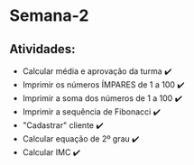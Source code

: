 # Semana-2
## Atividades:

- Calcular média e aprovação da turma ✔️
- Imprimir os números ÍMPARES de 1 a 100 ✔️
- Imprimir a soma dos números de 1 a 100 ✔️
- Imprimir a sequência de Fibonacci ✔️
- "Cadastrar" cliente ✔️
- Calcular equação de 2º grau ✔️
- Calcular IMC ✔️
